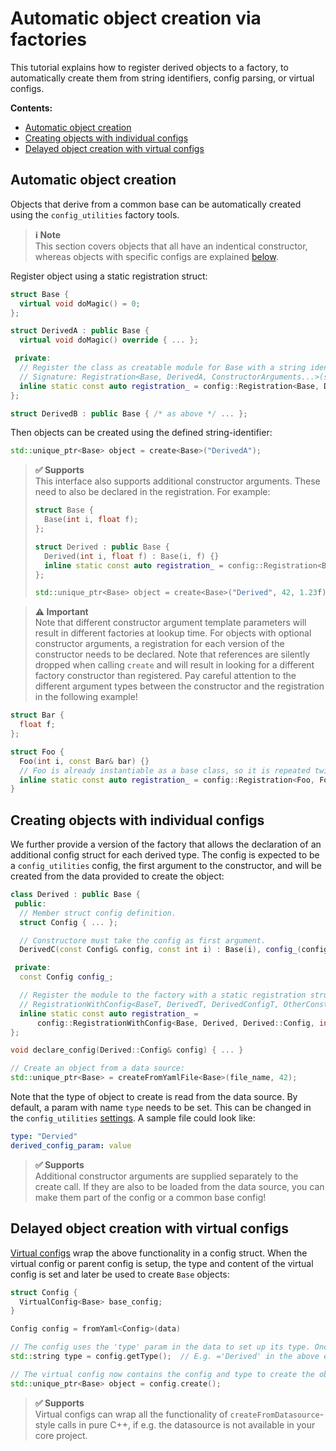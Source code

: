 # Automatic object creation via factories
This tutorial explains how to register derived objects to a factory, to automatically create them from string identifiers, config parsing, or virtual configs.

**Contents:**
- [Automatic object creation](#automatic-object-creation)
- [Creating objects with individual configs](#creating-objects-with-individual-configs)
- [Delayed object creation with virtual configs](#delayed-object-creation-with-virtual-configs)

## Automatic object creation
Objects that derive from a common base can be automatically created using the `config_utilities` factory tools.

> **ℹ️ Note**<br>
> This section covers objects that all have an indentical constructor, whereas objects with specific configs are explained [below](creating-objects-with-individual-configs).

Register object using a static registration struct:
```c++
struct Base {
  virtual void doMagic() = 0;
};

struct DerivedA : public Base {
  virtual void doMagic() override { ... };

 private:
  // Register the class as creatable module for Base with a string identifier using a static registration struct.
  // Signature: Registration<Base, DerivedA, ConstructorArguments...>(string identifier, whether to use a config).
  inline static const auto registration_ = config::Registration<Base, DerivedA>("DerivedA");
};

struct DerivedB : public Base { /* as above */ ... };
```

Then objects can be created using the defined string-identifier:
```c++
std::unique_ptr<Base> object = create<Base>("DerivedA");
```

> **✅ Supports**<br>
> This interface also supports additional constructor arguments. These need to also be declared in the registration. For example:
> ```c++
> struct Base {
>   Base(int i, float f);
> };
>
> struct Derived : public Base {
>   Derived(int i, float f) : Base(i, f) {}
>   inline static const auto registration_ = config::Registration<Base, Derived, int, float>("Derived");
> };
>
> std::unique_ptr<Base> object = create<Base>("Derived", 42, 1.23f);
> ```

> **⚠️ Important**<br>
> Note that different constructor argument template parameters will result in different factories at lookup time. For objects with optional constructor arguments, a registration for each version of the constructor needs to be declared.
Note that references are silently dropped when calling `create` and will result in looking for a different factory constructor than registered. Pay careful attention to the different argument types between the constructor and the registration in the following example!
```c++
struct Bar {
  float f;
};

struct Foo {
  Foo(int i, const Bar& bar) {}
  // Foo is already instantiable as a base class, so it is repeated twice as an argument
  inline static const auto registration_ = config::Registration<Foo, Foo, int, Bar>("Foo");
}
```

## Creating objects with individual configs

We further provide a version of the factory that allows the declaration of an additional config struct for each derived type. The config is expected to be a `config_utilities` config, the first argument to the constructor, and will be created from the data provided to create the object:

```c++
class Derived : public Base {
 public:
  // Member struct config definition.
  struct Config { ... };

  // Constructore must take the config as first argument.
  DerivedC(const Config& config, const int i) : Base(i), config_(config::checkValid(config)) {}

 private:
  const Config config_;

  // Register the module to the factory with a static registration struct. Signature:
  // RegistrationWithConfig<BaseT, DerivedT, DerivedConfigT, OtherConstructorArguments...>(string identifier).
  inline static const auto registration_ =
      config::RegistrationWithConfig<Base, Derived, Derived::Config, int>("Derived");
};

void declare_config(Derived::Config& config) { ... }

// Create an object from a data source:
std::unique_ptr<Base> = createFromYamlFile<Base>(file_name, 42);
```

Note that the type of object to create is read from the data source. By default, a param with name `type` needs to be set. This can be changed in the `config_utilities` [settings](Varia.md#settings). A sample file could look like:
```yaml
type: "Dervied"
derived_config_param: value
```

> **✅ Supports**<br>
> Additional constructor arguments are supplied separately to the create call. If they are also to be loaded from the data source, you can make them part of the config or a common base config!

## Delayed object creation with virtual configs
[Virtual configs](Types.md#virtual-configs) wrap the above functionality in a config struct. When the virtual config or parent config is setup, the type and content of the virtual config is set and later be used to create `Base` objects:

```c++
struct Config {
  VirtualConfig<Base> base_config;
}

Config config = fromYaml<Config>(data)

// The config uses the 'type' param in the data to set up its type. Once it's setup it can be queried:
std::string type = config.getType();  // E.g. ='Derived' in the above example.

// The virtual config now contains the config and type to create the object:
std::unique_ptr<Base> object = config.create();
```

> **✅ Supports**<br>
> Virtual configs can wrap all the functionality of `createFromDatasource`-style calls in pure C++, if e.g. the datasource is not available in your core project.
